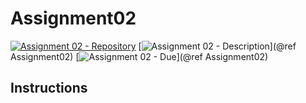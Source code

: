 # Assignment02

[![Assignment 02 - Repository](https://img.shields.io/badge/Assignment02-Repository-blue?style=for-the-badge&logo=open%20badges)](https://classroom.github.com/a/jOe6EhXJ)
[![Assignment 02 - Description](https://img.shields.io/badge/Assignment02-Description-blue?style=for-the-badge&logo=open%20badges)](@ref Assignment02)
[![Assignment 02 - Due](https://img.shields.io/badge/Due-6%2F14-orange?style=for-the-badge&logo=open%20badges)](@ref Assignment02)

## Instructions

